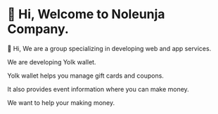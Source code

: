 # 👋 Hi, Welcome to Noleunja Company.

👋 Hi, We are a group specializing in developing web and app services. 

We are developing Yolk wallet.

Yolk wallet helps you manage gift cards and coupons. 

It also provides event information where you can make money.

We want to help your making money.

<!---
noleunja/noleunja is a ✨ special ✨ repository because its `README.md` (this file) appears on your GitHub profile.
You can click the Preview link to take a look at your changes.
--->
